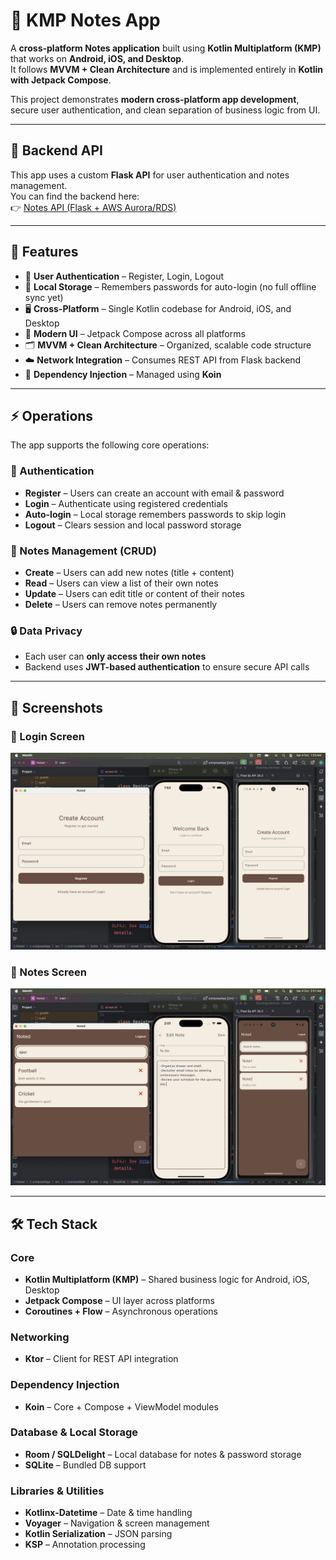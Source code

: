 # 📝 KMP Notes App

A **cross-platform Notes application** built using **Kotlin Multiplatform (KMP)** that works on **Android, iOS, and Desktop**.  
It follows **MVVM + Clean Architecture** and is implemented entirely in **Kotlin with Jetpack Compose**.

This project demonstrates **modern cross-platform app development**, secure user authentication, and clean separation of business logic from UI.

---

## 🔗 Backend API

This app uses a custom **Flask API** for user authentication and notes management.  
You can find the backend here:  
👉 [Notes API (Flask + AWS Aurora/RDS)](https://github.com/khushhal-mandal/noted.git)

---

## 🚀 Features
- 🔐 **User Authentication** – Register, Login, Logout
- 💾 **Local Storage** – Remembers passwords for auto-login (no full offline sync yet)
- 🖥️ **Cross-Platform** – Single Kotlin codebase for Android, iOS, and Desktop
- 📱 **Modern UI** – Jetpack Compose across all platforms
- 🗂️ **MVVM + Clean Architecture** – Organized, scalable code structure
- ☁️ **Network Integration** – Consumes REST API from Flask backend
- 🧩 **Dependency Injection** – Managed using **Koin**

---

## ⚡ Operations

The app supports the following core operations:

### 🔐 Authentication
- **Register** – Users can create an account with email & password
- **Login** – Authenticate using registered credentials
- **Auto-login** – Local storage remembers passwords to skip login
- **Logout** – Clears session and local password storage

### 📝 Notes Management (CRUD)
- **Create** – Users can add new notes (title + content)
- **Read** – Users can view a list of their own notes
- **Update** – Users can edit title or content of their notes
- **Delete** – Users can remove notes permanently

### 🔒 Data Privacy
- Each user can **only access their own notes**
- Backend uses **JWT-based authentication** to ensure secure API calls

---

## 📸 Screenshots

### 🔑 Login Screen
![Login Screen](screenshots/login.png) 

### 📝 Notes Screen
![Notes Screen](screenshots/notes.png)

---

## 🛠️ Tech Stack

### Core
- **Kotlin Multiplatform (KMP)** – Shared business logic for Android, iOS, Desktop
- **Jetpack Compose** – UI layer across platforms
- **Coroutines + Flow** – Asynchronous operations

### Networking
- **Ktor** – Client for REST API integration

### Dependency Injection
- **Koin** – Core + Compose + ViewModel modules

### Database & Local Storage
- **Room / SQLDelight** – Local database for notes & password storage
- **SQLite** – Bundled DB support

### Libraries & Utilities
- **Kotlinx-Datetime** – Date & time handling
- **Voyager** – Navigation & screen management
- **Kotlin Serialization** – JSON parsing
- **KSP** – Annotation processing